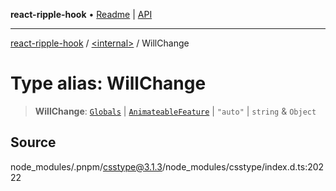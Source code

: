 **react-ripple-hook** • [Readme](../../README.md) \| [API](../../globals.md)

---

[react-ripple-hook](../../README.md) / [\<internal\>](../README.md) / WillChange

# Type alias: WillChange

> **WillChange**: [`Globals`](Globals.md) \| [`AnimateableFeature`](AnimateableFeature.md) \| `"auto"` \| `string` & `Object`

## Source

node_modules/.pnpm/csstype@3.1.3/node_modules/csstype/index.d.ts:20222
